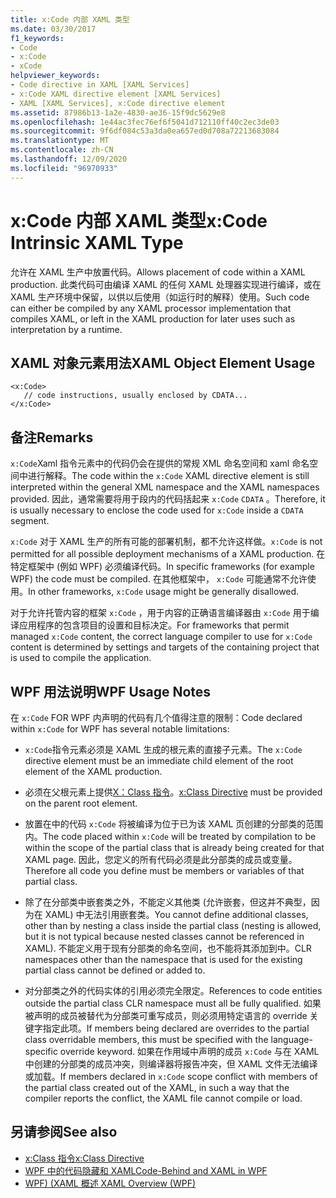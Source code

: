 ```yaml
---
title: x:Code 内部 XAML 类型
ms.date: 03/30/2017
f1_keywords:
- Code
- x:Code
- xCode
helpviewer_keywords:
- Code directive in XAML [XAML Services]
- x:Code XAML directive element [XAML Services]
- XAML [XAML Services], x:Code directive element
ms.assetid: 87986b13-1a2e-4830-ae36-15f9dc5629e8
ms.openlocfilehash: 1e44ac3fec76ef6f5041d712110ff40c2ec3de03
ms.sourcegitcommit: 9f6df084c53a3da0ea657ed0d708a72213683084
ms.translationtype: MT
ms.contentlocale: zh-CN
ms.lasthandoff: 12/09/2020
ms.locfileid: "96970933"
---
```

# <a name="xcode-intrinsic-xaml-type"></a><span data-ttu-id="5594d-102">x:Code 内部 XAML 类型</span><span class="sxs-lookup"><span data-stu-id="5594d-102">x:Code Intrinsic XAML Type</span></span>
<span data-ttu-id="5594d-103">允许在 XAML 生产中放置代码。</span><span class="sxs-lookup"><span data-stu-id="5594d-103">Allows placement of code within a XAML production.</span></span> <span data-ttu-id="5594d-104">此类代码可由编译 XAML 的任何 XAML 处理器实现进行编译，或在 XAML 生产环境中保留，以供以后使用（如运行时的解释）使用。</span><span class="sxs-lookup"><span data-stu-id="5594d-104">Such code can either be compiled by any XAML processor implementation that compiles XAML, or left in the XAML production for later uses such as interpretation by a runtime.</span></span>

## <a name="xaml-object-element-usage"></a><span data-ttu-id="5594d-105">XAML 对象元素用法</span><span class="sxs-lookup"><span data-stu-id="5594d-105">XAML Object Element Usage</span></span>

```xaml
<x:Code>
   // code instructions, usually enclosed by CDATA...
</x:Code>
```

## <a name="remarks"></a><span data-ttu-id="5594d-106">备注</span><span class="sxs-lookup"><span data-stu-id="5594d-106">Remarks</span></span>

<span data-ttu-id="5594d-107">`x:Code`Xaml 指令元素中的代码仍会在提供的常规 XML 命名空间和 xaml 命名空间中进行解释。</span><span class="sxs-lookup"><span data-stu-id="5594d-107">The code within the `x:Code` XAML directive element is still interpreted within the general XML namespace and the XAML namespaces provided.</span></span> <span data-ttu-id="5594d-108">因此，通常需要将用于段内的代码括起来 `x:Code` `CDATA` 。</span><span class="sxs-lookup"><span data-stu-id="5594d-108">Therefore, it is usually necessary to enclose the code used for `x:Code` inside a `CDATA` segment.</span></span>

<span data-ttu-id="5594d-109">`x:Code` 对于 XAML 生产的所有可能的部署机制，都不允许这样做。</span><span class="sxs-lookup"><span data-stu-id="5594d-109">`x:Code` is not permitted for all possible deployment mechanisms of a XAML production.</span></span> <span data-ttu-id="5594d-110">在特定框架中 (例如 WPF) 必须编译代码。</span><span class="sxs-lookup"><span data-stu-id="5594d-110">In specific frameworks (for example WPF) the code must be compiled.</span></span> <span data-ttu-id="5594d-111">在其他框架中， `x:Code` 可能通常不允许使用。</span><span class="sxs-lookup"><span data-stu-id="5594d-111">In other frameworks, `x:Code` usage might be generally disallowed.</span></span>

<span data-ttu-id="5594d-112">对于允许托管内容的框架 `x:Code` ，用于内容的正确语言编译器由 `x:Code` 用于编译应用程序的包含项目的设置和目标决定。</span><span class="sxs-lookup"><span data-stu-id="5594d-112">For frameworks that permit managed `x:Code` content, the correct language compiler to use for `x:Code` content is determined by settings and targets of the containing project that is used to compile the application.</span></span>

## <a name="wpf-usage-notes"></a><span data-ttu-id="5594d-113">WPF 用法说明</span><span class="sxs-lookup"><span data-stu-id="5594d-113">WPF Usage Notes</span></span>

<span data-ttu-id="5594d-114">在 `x:Code` FOR WPF 内声明的代码有几个值得注意的限制：</span><span class="sxs-lookup"><span data-stu-id="5594d-114">Code declared within `x:Code` for WPF has several notable limitations:</span></span>

- <span data-ttu-id="5594d-115">`x:Code`指令元素必须是 XAML 生成的根元素的直接子元素。</span><span class="sxs-lookup"><span data-stu-id="5594d-115">The `x:Code` directive element must be an immediate child element of the root element of the XAML production.</span></span>

- <span data-ttu-id="5594d-116">必须在父根元素上提供[X：Class 指令](xclass-directive.md)。</span><span class="sxs-lookup"><span data-stu-id="5594d-116">[x:Class Directive](xclass-directive.md) must be provided on the parent root element.</span></span>

- <span data-ttu-id="5594d-117">放置在中的代码 `x:Code` 将被编译为位于已为该 XAML 页创建的分部类的范围内。</span><span class="sxs-lookup"><span data-stu-id="5594d-117">The code placed within `x:Code` will be treated by compilation to be within the scope of the partial class that is already being created for that XAML page.</span></span> <span data-ttu-id="5594d-118">因此，您定义的所有代码必须是此分部类的成员或变量。</span><span class="sxs-lookup"><span data-stu-id="5594d-118">Therefore all code you define must be members or variables of that partial class.</span></span>

- <span data-ttu-id="5594d-119">除了在分部类中嵌套类之外，不能定义其他类 (允许嵌套，但这并不典型，因为在 XAML) 中无法引用嵌套类。</span><span class="sxs-lookup"><span data-stu-id="5594d-119">You cannot define additional classes, other than by nesting a class inside the partial class (nesting is allowed, but it is not typical because nested classes cannot be referenced in XAML).</span></span> <span data-ttu-id="5594d-120">不能定义用于现有分部类的命名空间，也不能将其添加到中。</span><span class="sxs-lookup"><span data-stu-id="5594d-120">CLR namespaces other than the namespace that is used for the existing partial class cannot be defined or added to.</span></span>

- <span data-ttu-id="5594d-121">对分部类之外的代码实体的引用必须完全限定。</span><span class="sxs-lookup"><span data-stu-id="5594d-121">References to code entities outside the partial class CLR namespace must all be fully qualified.</span></span> <span data-ttu-id="5594d-122">如果被声明的成员被替代为分部类可重写成员，则必须用特定语言的 override 关键字指定此项。</span><span class="sxs-lookup"><span data-stu-id="5594d-122">If members being declared are overrides to the partial class overridable members, this must be specified with the language-specific override keyword.</span></span> <span data-ttu-id="5594d-123">如果在作用域中声明的成员 `x:Code` 与在 XAML 中创建的分部类的成员冲突，则编译器将报告冲突，但 XAML 文件无法编译或加载。</span><span class="sxs-lookup"><span data-stu-id="5594d-123">If members declared in `x:Code` scope conflict with members of the partial class created out of the XAML, in such a way that the compiler reports the conflict, the XAML file cannot compile or load.</span></span>

## <a name="see-also"></a><span data-ttu-id="5594d-124">另请参阅</span><span class="sxs-lookup"><span data-stu-id="5594d-124">See also</span></span>

- [<span data-ttu-id="5594d-125">x:Class 指令</span><span class="sxs-lookup"><span data-stu-id="5594d-125">x:Class Directive</span></span>](xclass-directive.md)
- [<span data-ttu-id="5594d-126">WPF 中的代码隐藏和 XAML</span><span class="sxs-lookup"><span data-stu-id="5594d-126">Code-Behind and XAML in WPF</span></span>](../framework/wpf/advanced/code-behind-and-xaml-in-wpf.md)
- [<span data-ttu-id="5594d-127">WPF)  (XAML 概述 </span><span class="sxs-lookup"><span data-stu-id="5594d-127">XAML Overview (WPF)</span></span>](../net/wpf/fundamentals/xaml.md)
